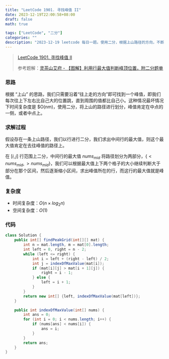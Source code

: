 ```yaml
---
title: "LeetCode 1901. 寻找峰值 II"
date: 2023-12-19T22:00:58+08:00
draft: false
math: true

tags: ["LeetCode", "二分"]
categories: ""
description: "2023-12-19 leetcode 每日一题。使用二分，根据上山路径的方向，不断缩小区间的范围，确定峰值所在的行。"
---
```


> [LeetCode 1901. 寻找峰值 II](https://leetcode.cn/problems/find-a-peak-element-ii/)
>
> 参考题解：[灵茶山艾府 - 【图解】利用行最大值判断峰顶位置，附二分题单](https://leetcode.cn/problems/find-a-peak-element-ii/solutions/2571587/tu-jie-li-yong-xing-zui-da-zhi-pan-duan-r4e0n/?envType=daily-question&envId=2023-12-19)

### 思路

根据 “上山” 的思路，我们只需要沿着“往上走的方向”即可找到一个峰值，即我们每次往上下左右比自己大的位置跳，直到周围的值都比自己小。这种情况最坏情况下时间复杂度是 $O(nm)，使用二分，将上山的路径进行划分，峰值肯定在中点的一侧，或者中点上。

### 求解过程

假设存在一条上山路径，我们以行进行二分，我们求出中间行的最大值，则这个最大值肯定在去往峰值的路径上。

在 $[i, j]$ 行范围上二分，中间行的最大值 $nums_{mid}$ 将路径划分为两部分，$\{< nums_{mid}, > nums_{mid}\}$，我们可以根据最大值上下两个格子的大小继续判断大于部分在那个区间，然后逐渐缩小区间，求出峰值所在的行，而这行的最大值就是峰值。

### 复杂度

- 时间复杂度：$O(n \times log_2n)$
- 空间复杂度：$O(1)$

### 代码

```java
class Solution {
    public int[] findPeakGrid(int[][] mat) {
        int n = mat.length, m = mat[0].length;
        int left = 0, right = n - 2;
        while (left <= right) {
            int i = left + (right - left) / 2;
            int j = indexOfMaxValue(mat[i]);
            if (mat[i][j] > mat[i + 1][j]) {
                right = i - 1;
            } else {
                left = i + 1;
            }
        }
        return new int[] {left, indexOfMaxValue(mat[left])};
    }

    public int indexOfMaxValue(int[] nums) {
        int ans = 0;
        for (int i = 0; i < nums.length; i++) {
            if (nums[ans] < nums[i]) {
                ans = i;
            }
        }
        return ans;
    }
}
```